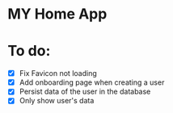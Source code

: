 # MY Home App

# To do:

- [x] Fix Favicon not loading
- [x] Add onboarding page when creating a user
- [x] Persist data of the user in the database
- [x] Only show user's data
